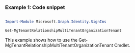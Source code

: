 ### Example 1: Code snippet

```powershell

Import-Module Microsoft.Graph.Identity.SignIns

Get-MgTenantRelationshipMultiTenantOrganizationTenant

```
This example shows how to use the Get-MgTenantRelationshipMultiTenantOrganizationTenant Cmdlet.

